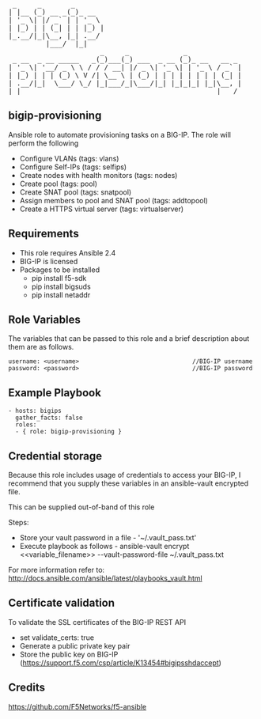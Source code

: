 <pre>
 _     _       _                                        
| |__ (_) __ _(_)_ __                                   
| '_ \| |/ _` | | '_ \                                  
| |_) | | (_| | | |_) |                                 
|_.__/|_|\__, |_| .__/                                  
         |___/  |_|                                     
                      _     _             _             
 _ __  _ __ _____   _(_)___(_) ___  _ __ (_)_ __   __ _ 
| '_ \| '__/ _ \ \ / / / __| |/ _ \| '_ \| | '_ \ / _` |
| |_) | | | (_) \ V /| \__ \ | (_) | | | | | | | | (_| |
| .__/|_|  \___/ \_/ |_|___/_|\___/|_| |_|_|_| |_|\__, |
|_|                                               |___/ 
</pre>

## bigip-provisioning 
Ansible role to automate provisioning tasks on a BIG-IP. 
The role will perform the following
* Configure VLANs                        (tags: vlans)
* Configure Self-IPs                     (tags: selfips)
* Create nodes with health monitors      (tags: nodes)
* Create pool                            (tags: pool)
* Create SNAT pool                       (tags: snatpool)
* Assign members to pool and SNAT pool   (tags: addtopool)
* Create a HTTPS virtual server          (tags: virtualserver)

## Requirements
* This role requires Ansible 2.4
* BIG-IP is licensed
* Packages to be installed
  - pip install f5-sdk
  - pip install bigsuds
  - pip install netaddr

## Role Variables
The variables that can be passed to this role and a brief description about them are as follows.

```
username: <username>                                //BIG-IP username
password: <password>                                //BIG-IP password

```

## Example Playbook
```
- hosts: bigips
  gather_facts: false
  roles:
  - { role: bigip-provisioning }

```

## Credential storage

Because this role includes usage of credentials to access your BIG-IP, I recommend that you supply these variables in an ansible-vault encrypted file.

This can be supplied out-of-band of this role

Steps:
- Store your vault password in a file - '~/.vault_pass.txt'
- Execute playbook as follows - ansible-vault encrypt <<variable_filename>> --vault-password-file ~/.vault_pass.txt

For more information refer to: http://docs.ansible.com/ansible/latest/playbooks_vault.html

## Certificate validation
To validate the SSL certificates of the BIG-IP REST API
- set validate_certs: true
- Generate a public private key pair
- Store the public key on BIG-IP (https://support.f5.com/csp/article/K13454#bigipsshdaccept)

## Credits
https://github.com/F5Networks/f5-ansible
